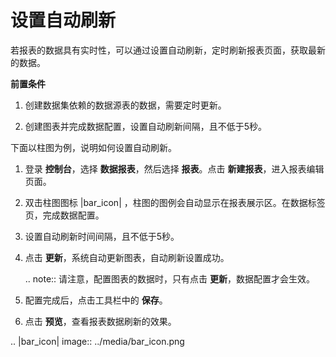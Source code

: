 # 设置自动刷新

若报表的数据具有实时性，可以通过设置自动刷新，定时刷新报表页面，获取最新的数据。

**前置条件**

1. 创建数据集依赖的数据源表的数据，需要定时更新。

2. 创建图表并完成数据配置，设置自动刷新间隔，且不低于5秒。

下面以柱图为例，说明如何设置自动刷新。

1. 登录 **控制台**，选择 **数据报表**，然后选择 **报表**。点击 **新建报表**，进入报表编辑页面。

2. 双击柱图图标 |bar_icon| ，柱图的图例会自动显示在报表展示区。在数据标签页，完成数据配置。

3. 设置自动刷新时间间隔，且不低于5秒。

4. 点击 **更新**，系统自动更新图表，自动刷新设置成功。

   .. note:: 请注意，配置图表的数据时，只有点击 **更新**，数据配置才会生效。

5. 配置完成后，点击工具栏中的 **保存**。

6. 点击 **预览**，查看报表数据刷新的效果。

.. |bar_icon| image:: ../media/bar_icon.png

<!--end-->
